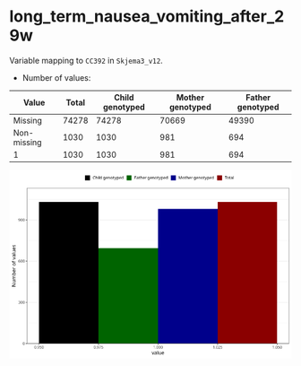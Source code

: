 # long_term_nausea_vomiting_after_29w
Variable mapping to `CC392` in `Skjema3_v12`.
- Number of values:

| Value | Total | Child genotyped | Mother genotyped | Father genotyped |
| ----- | ----- | --------------- | ---------------- | ---------------- |
| Missing | 74278 | 74278 | 70669 | 49390 |
| Non-missing | 1030 | 1030 | 981 | 694 |
| 1 | 1030 | 1030 | 981 | 694 |



![](long_term_nausea_vomiting_after_29w_n.png)



